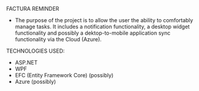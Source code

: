 FACTURA REMINDER

- The purpose of the project is to allow the user the ability to comfortably manage tasks. It includes a notification functionality, a desktop widget functionality and possibly a dektop-to-mobile application sync functionality via the Cloud (Azure).

TECHNOLOGIES USED:

- ASP.NET
- WPF
- EFC (Entity Framework Core) (possibly)
- Azure (possibly)


